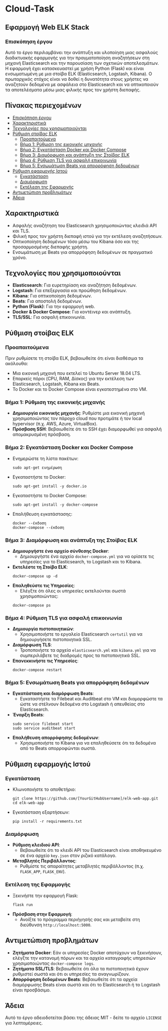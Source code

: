 # Cloud-Task

## Εφαρμογή Web ELK Stack

### Επισκόπηση έργου

Αυτό το έργο περιλαμβάνει την ανάπτυξη και υλοποίηση μιας ασφαλούς διαδικτυακής εφαρμογής για την πραγματοποίηση αναζητήσεων στη μηχανή Elasticsearch και την παρουσίαση των σχετικών αποτελεσμάτων. Η εφαρμογή έχει κατασκευαστεί με χρήση Python (Flask) και είναι ενσωματωμένη με μια στοίβα ELK (Elasticsearch, Logstash, Kibana). Ο πρωταρχικός στόχος είναι να δοθεί η δυνατότητα στους χρήστες να αναζητούν δεδομένα με ασφάλεια στο Elasticsearch και να οπτικοποιούν τα αποτελέσματα μέσω μιας φιλικής προς τον χρήστη διεπαφής.

## Πίνακας περιεχομένων

- [Επισκόπηση έργου](#επισκόπηση-έργου)
- [Χαρακτηριστικά](#χαρακτηριστικά)
- [Τεχνολογίες που χρησιμοποιούνται](#τεχνολογίες-που-χρησιμοποιούνται)
- [Ρύθμιση στοίβας ELK](#ρύθμιση-στοίβας-elk)
  - [Προαπαιτούμενα](#προαπαιτούμενα)
  - [Βήμα 1: Ρύθμιση της εικονικής μηχανής](#βήμα-1-ρύθμιση-της-εικονικής-μηχανής)
  - [Βήμα 2: Εγκατάσταση Docker και Docker Compose](#βήμα-2-εγκατάσταση-docker-και-docker-compose)
  - [Βήμα 3: Διαμόρφωση και ανάπτυξη της Στοίβας ELK](#βήμα-3-διαμόρφωση-και-ανάπτυξη-της-στοίβας-elk)
  - [Βήμα 4: Ρύθμιση TLS για ασφαλή επικοινωνία](#βήμα-4-ρύθμιση-tls-για-ασφαλή-επικοινωνία)
  - [Βήμα 5: Ενσωμάτωση Beats για απορρόφηση δεδομένων](#βήμα-5-ενσωμάτωση-beats-για-απορρόφηση-δεδομένων)
- [Ρύθμιση εφαρμογής Ιστού](#ρύθμιση-εφαρμογής-ιστού)
  - [Εγκατάσταση](#εγκατάσταση)
  - [Διαμόρφωση](#διαμόρφωση)
  - [Εκτέλεση της Εφαρμογής](#εκτέλεση-της-εφαρμογής)
- [Αντιμετώπιση προβλημάτων](#αντιμετώπιση-προβλημάτων)
- [Άδεια](#άδεια)

## Χαρακτηριστικά

- Ασφαλής αναζήτηση του Elasticsearch χρησιμοποιώντας κλειδιά API και TLS.
- Φιλική προς τον χρήστη διεπαφή ιστού για την εκτέλεση αναζητήσεων.
- Οπτικοποίηση δεδομένων τόσο μέσω του Kibana όσο και της προσαρμοσμένης διεπαφής χρήστη.
- Ενσωμάτωση με Beats για απορρόφηση δεδομένων σε πραγματικό χρόνο.

## Τεχνολογίες που χρησιμοποιούνται

- **Elasticsearch**: Για ευρετηρίαση και αναζήτηση δεδομένων.
- **Logstash**: Για επεξεργασία και προώθηση δεδομένων.
- **Kibana**: Για οπτικοποίηση δεδομένων.
- **Beats**: Για αποστολή δεδομένων.
- **Python (Flask)**: Για την εφαρμογή web.
- **Docker & Docker Compose**: Για κοντέινερ και ανάπτυξη.
- **TLS/SSL**: Για ασφαλή επικοινωνία.

## Ρύθμιση στοίβας ELK

### Προαπαιτούμενα

Πριν ρυθμίσετε τη στοίβα ELK, βεβαιωθείτε ότι είναι διαθέσιμα τα ακόλουθα:

- Μια εικονική μηχανή που εκτελεί το Ubuntu Server 18.04 LTS.
- Επαρκείς πόροι (CPU, RAM, Δίσκος) για την εκτέλεση των Elasticsearch, Logstash, Kibana και Beats.
- Το Docker και το Docker Compose είναι εγκατεστημένα στο VM.

### Βήμα 1: Ρύθμιση της εικονικής μηχανής

- **Δημιουργία εικονικής μηχανής**: Ρυθμίστε μια εικονική μηχανή χρησιμοποιώντας τον πάροχο cloud που προτιμάτε ή τον local hypervisor (π.χ. AWS, Azure, VirtualBox).
- **Πρόσβαση SSH**: Βεβαιωθείτε ότι το SSH έχει διαμορφωθεί για ασφαλή απομακρυσμένη πρόσβαση.

### Βήμα 2: Εγκατάσταση Docker και Docker Compose

- Ενημερώστε τη λίστα πακέτων:
  ```
  sudo apt-get ενημέρωση
  ```
- Εγκαταστήστε το Docker:
  ```
  sudo apt-get install -y docker.io
  ```
- Εγκαταστήστε το Docker Compose:
  ```
  sudo apt-get install -y docker-compose
  ```
- Επαλήθευση εγκατάστασης:
  ```
  docker --έκδοση
  docker-compose --έκδοση
  ```

### Βήμα 3: Διαμόρφωση και ανάπτυξη της Στοίβας ELK

- **Δημιουργήστε ένα αρχείο σύνθεσης Docker**:
  - Δημιουργήστε ένα αρχείο `docker-compose.yml` για να ορίσετε τις υπηρεσίες για το Elasticsearch, το Logstash και το Kibana.
- **Εκτελέστε τη Στοίβα ELK**:
  ```
  docker-compose up -d
  ```
- **Επαληθεύστε τις Υπηρεσίες**:
  - Ελέγξτε ότι όλες οι υπηρεσίες εκτελούνται σωστά χρησιμοποιώντας:
  ```
  docker-compose ps
  ```

### Βήμα 4: Ρύθμιση TLS για ασφαλή επικοινωνία

- **Δημιουργία πιστοποιητικών**:
  - Χρησιμοποιήστε το εργαλείο Elasticsearch `certutil` για να δημιουργήσετε πιστοποιητικά SSL.
- **Διαμόρφωση TLS**:
  - Τροποποιήστε τα αρχεία `elasticsearch.yml` και `kibana.yml` για να συμπεριλάβετε τις διαδρομές προς τα πιστοποιητικά SSL.
- **Επανεκκινήστε τις Υπηρεσίες**:
  ```
  docker-compose restart
  ```

### Βήμα 5: Ενσωμάτωση Beats για απορρόφηση δεδομένων

- **Εγκατάσταση και διαμόρφωση Beats**:
  - Εγκαταστήστε τα Filebeat και Auditbeat στο VM και διαμορφώστε τα ώστε να στέλνουν δεδομένα στο Logstash ή απευθείας στο Elasticsearch.
- **Έναρξη Beats**:
  ```
  sudo service filebeat start
  sudo service auditbeat start
  ```
- **Επαλήθευση απορρόφησης δεδομένων**:
  - Χρησιμοποιήστε το Kibana για να επαληθεύσετε ότι τα δεδομένα από το Beats απορροφώνται σωστά.

## Ρύθμιση εφαρμογής Ιστού

### Εγκατάσταση

- Κλωνοποιήστε το αποθετήριο:
  ```
  git clone https://github.com/[YourGitHubUsername]/elk-web-app.git
  cd elk-web-app
  ```
- Εγκατάσταση εξαρτήσεων:
  ```
  pip install -r requirements.txt
  ```

### Διαμόρφωση

- **Ρύθμιση κλειδιού API**:
  - Βεβαιωθείτε ότι το κλειδί API του Elasticsearch είναι αποθηκευμένο σε ένα αρχείο `key.json` στον ριζικό κατάλογο.
- **Μεταβλητές Περιβάλλοντος**:
  - Ρυθμίστε τις απαραίτητες μεταβλητές περιβάλλοντος (π.χ. `FLASK_APP`, `FLASK_ENV`).

### Εκτέλεση της Εφαρμογής

- Ξεκινήστε την εφαρμογή Flask:
  ```
  flask run
  ```
- **Πρόσβαση στην Εφαρμογή**:
  - Ανοίξτε το πρόγραμμα περιήγησής σας και μεταβείτε στη διεύθυνση `http://localhost:5000`.

## Αντιμετώπιση προβλημάτων

- **Ζητήματα Docker**: Εάν οι υπηρεσίες Docker αποτύχουν να ξεκινήσουν, ελέγξτε την κατανομή πόρων και τα αρχεία καταγραφής υπηρεσιών χρησιμοποιώντας `docker-compose logs`.
- **Ζητήματα SSL/TLS**: Βεβαιωθείτε ότι όλα τα πιστοποιητικά έχουν ρυθμιστεί σωστά και ότι οι υπηρεσίες τα αναγνωρίζουν.
- **Απορρόφηση δεδομένων Beats**: Βεβαιωθείτε ότι τα αρχεία διαμόρφωσης Beats είναι σωστά και ότι το Elasticsearch ή το Logstash είναι προσβάσιμο.

## Άδεια

Αυτό το έργο αδειοδοτείται βάσει της άδειας MIT - δείτε το αρχείο `LICENSE` για λεπτομέρειες.

